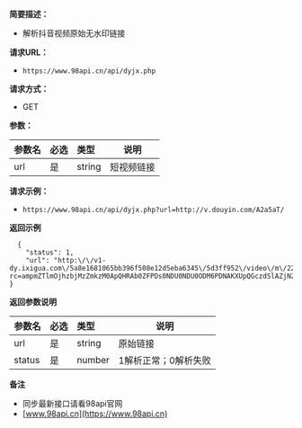 ﻿    
**简要描述：** 

- 解析抖音视频原始无水印链接

**请求URL：** 
- ` https://www.98api.cn/api/dyjx.php `
  
**请求方式：**
- GET 

**参数：** 

|参数名|必选|类型|说明|
|:----    |:---|:----- |-----   |
|url |是  |string |短视频链接   |

**请求示例：** 
- ` https://www.98api.cn/api/dyjx.php?url=http://v.douyin.com/A2a5aT/ `
  
  
 **返回示例**

``` 
  {
	"status": 1,
	"url": "http:\/\/v1-dy.ixigua.com\/5a8e1681065bb396f508e12d5eba6345\/5d3ff952\/video\/m\/22068739047972143a18cc4e0ce42bff46f1162d53d400001a3dc284b8c5\/?rc=ampmZTlmOjhzbjMzZmkzM0ApQHRAb0ZFPDs0NDU0NDU0ODM6PDNAKXUpQGczdSlAZjN2KUBmbGRqZXpoaGRmOzRAb2ZzNWkxaG1mXy0tLi0wc3MtbyNvIy0yNjE2LTItLS0tLjAtLi9pOmIucCM6YS1xIzpgLW8jbWwrYitqdDojLy5e"
}
```

 **返回参数说明** 

|参数名|必选|类型|说明|
|:----    |:---|:----- |-----   |
|url |是  |string |原始链接   |
|status |是  |number |1解析正常；0解析失败   |

 **备注** 

- 同步最新接口请看98api官网
- [www.98api.cn](https://www.98api.cn)

